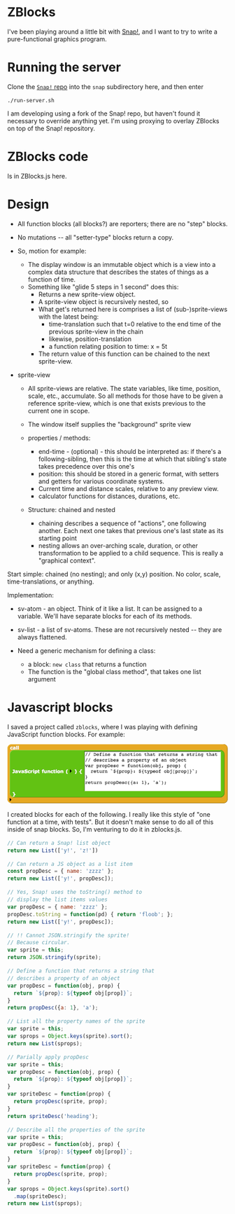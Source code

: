 # ZBlocks

I've been playing around a little bit with 
[Snap!](http://snap.berkeley.edu/snapsource/snap.html), and I want to try to
write a pure-functional graphics program.

# Running the server

Clone the [`Snap!` repo](https://github.com/jmoenig/Snap--Build-Your-Own-Blocks)
into the `snap` subdirectory here, and then enter

```
./run-server.sh
```

I am developing using a fork of the Snap! repo, but haven't found it necessary
to override anything yet. I'm using proxying to overlay ZBlocks on top of 
the Snap! repository.


# ZBlocks code

Is in ZBlocks.js here.


# Design


* All function blocks (all blocks?) are reporters; there are no "step" blocks.
* No mutations -- all "setter-type" blocks return a copy.


* So, motion for example:
    * The display window is an immutable object which is a view into a complex
      data structure that describes the states of things as a function of time.
    * Something like "glide 5 steps in 1 second" does this:
        * Returns a new sprite-view object. 
        * A sprite-view object is recursively nested, so 
        * What get's returned here is comprises a list of (sub-)sprite-views
          with the latest being:
            * time-translation such that t=0 relative to the end time of the
              previous sprite-view in the chain
            * likewise, position-translation
            * a function relating position to time: x = 5t
        * The return value of this function can be chained to the next 
          sprite-view.


* sprite-view
    * All sprite-views are relative. The state variables, like time, position,
      scale, etc., accumulate. So all methods for those have to be given a
      reference sprite-view, which is one that exists previous to the current
      one in scope.
    * The window itself supplies the "background" sprite view

    * properties / methods:
        * end-time - (optional) - this should be interpreted as: if there's 
          a following-sibling, then this is the time at which that sibling's
          state takes precedence over this one's
        * position: this should be stored in a generic format, with setters and
          getters for various coordinate systems.
        * Current time and distance scales, relative to any preview view.
        * calculator functions for distances, durations, etc.

    * Structure: chained and nested
        * chaining describes a sequence of "actions", one following another.
          Each next one takes that previous one's last state as its starting
          point
        * nesting allows an over-arching scale, duration, or other 
          transformation to be applied to a child sequence. This is really a
          "graphical context".


Start simple: chained (no nesting); and only (x,y) position. No color, scale,
time-translations, or anything.

Implementation:

* sv-atom - an object. Think of it like a list. It can be assigned to a 
  variable. We'll have separate blocks for each of its methods.

* sv-list - a list of sv-atoms. These are not recursively nested -- they are
  always flattened.


* Need a generic mechanism for defining a class:
    * a block: `new class` that returns a function
    * The function is the "global class method", that takes one list argument


# Javascript blocks

I saved a project called `zblocks`, where I was playing with defining 
JavaScript function blocks. For example:

![JavaScript block example](js-block-example.png)

I created blocks for each of the following.
I really like this style of "one function at a time, with tests". But it
doesn't make sense to do all of this inside of snap blocks.
So, I'm venturing to do it in zblocks.js.



```javascript
// Can return a Snap! list object
return new List(['y!', 'z!'])
```

```javascript
// Can return a JS object as a list item
const propDesc = { name: 'zzzz' };
return new List(['y!', propDesc]);
```

```javascript
// Yes, Snap! uses the toString() method to
// display the list items values
var propDesc = { name: 'zzzz' };
propDesc.toString = function(pd) { return 'floob'; };
return new List(['y!', propDesc]);
```

```javascript
// !! Cannot JSON.stringify the sprite!
// Because circular.
var sprite = this;
return JSON.stringify(sprite);
```

```javascript
// Define a function that returns a string that
// describes a property of an object
var propDesc = function(obj, prop) {
  return `${prop}: ${typeof obj[prop]}`;
}
return propDesc({a: 1}, 'a');
```

```javascript
// List all the property names of the sprite
var sprite = this;
var sprops = Object.keys(sprite).sort();
return new List(sprops);
```

```javascript
// Parially apply propDesc
var sprite = this;
var propDesc = function(obj, prop) {
  return `${prop}: ${typeof obj[prop]}`;
}
var spriteDesc = function(prop) {
  return propDesc(sprite, prop);
}
return spriteDesc('heading');
```

```javascript
// Describe all the properties of the sprite
var sprite = this;
var propDesc = function(obj, prop) {
  return `${prop}: ${typeof obj[prop]}`;
}
var spriteDesc = function(prop) {
  return propDesc(sprite, prop);
}
var sprops = Object.keys(sprite).sort()
  .map(spriteDesc);
return new List(sprops);
```

